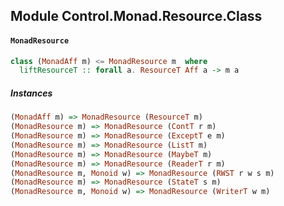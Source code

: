 ## Module Control.Monad.Resource.Class

#### `MonadResource`

``` purescript
class (MonadAff m) <= MonadResource m  where
  liftResourceT :: forall a. ResourceT Aff a -> m a
```

##### Instances
``` purescript
(MonadAff m) => MonadResource (ResourceT m)
(MonadResource m) => MonadResource (ContT r m)
(MonadResource m) => MonadResource (ExceptT e m)
(MonadResource m) => MonadResource (ListT m)
(MonadResource m) => MonadResource (MaybeT m)
(MonadResource m) => MonadResource (ReaderT r m)
(MonadResource m, Monoid w) => MonadResource (RWST r w s m)
(MonadResource m) => MonadResource (StateT s m)
(MonadResource m, Monoid w) => MonadResource (WriterT w m)
```


